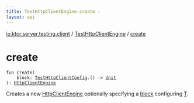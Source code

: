 ```yaml
---
title: TestHttpClientEngine.create - 
layout: api
---
```


<div class='api-docs-breadcrumbs'><a href="../index.html">io.ktor.server.testing.client</a> / <a href="index.html">TestHttpClientEngine</a> / <a href="./create.html">create</a></div>

# create

<div class="signature"><code><span class="keyword">fun </span><span class="identifier">create</span><span class="symbol">(</span><br/>&nbsp;&nbsp;&nbsp;&nbsp;<span class="parameterName" id="io.ktor.server.testing.client.TestHttpClientEngine.Companion$create(kotlin.Function1((io.ktor.server.testing.client.TestHttpClientConfig, kotlin.Unit)))/block">block</span><span class="symbol">:</span>&nbsp;<a href="../-test-http-client-config/index.html"><span class="identifier">TestHttpClientConfig</span></a><span class="symbol">.</span><span class="symbol">(</span><span class="symbol">)</span>&nbsp;<span class="symbol">-&gt;</span>&nbsp;<a href="https://kotlinlang.org/api/latest/jvm/stdlib/kotlin/-unit/index.html"><span class="identifier">Unit</span></a><br/><span class="symbol">)</span><span class="symbol">: </span><a href="../../io.ktor.client.engine/-http-client-engine/index.html"><span class="identifier">HttpClientEngine</span></a></code></div>

Creates a new <a href="../../io.ktor.client.engine/-http-client-engine/index.html">HttpClientEngine</a> optionally specifying a <a href="-companion/create.html#io.ktor.server.testing.client.TestHttpClientEngine.Companion$create(kotlin.Function1((io.ktor.server.testing.client.TestHttpClientConfig, kotlin.Unit)))/block">block</a> configuring <a href="#">T</a>.

